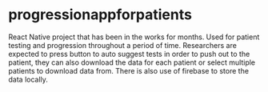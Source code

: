 # progressionappforpatients
React Native project that has been in the works for months. Used for patient testing and progression throughout a period of time.
Researchers are expected to press button to auto suggest tests in order to push out to the patient, they can also download the data for each patient or select multiple patients to download data from.
There is also use of firebase to store the data locally. 
